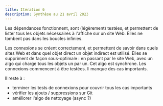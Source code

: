 ```yaml
---
title: Itération 6
description: Synthèse au 21 avril 2023
---
```


Les dépendances fonctionnent, sont (légèrement) testées, et permettent de lister tous les objets nécessaires à l'affiche sur un site Web.
Elles ne tombent pas dans les boucles infinies.

Les connexions se créent correctement, et permettent de savoir dans quels sites Web et dans quel objet direct un objet indirect est utilisé.
Elles se suppriment de façon sous-optimale : en passant par le site Web, avec un algo qui charge tous les objets un par un. 
Cet algo est synchrone.
Les connexions commencent à être testées. Il manque des cas importants.

Il reste à :
- terminer les tests de connexions pour couvrir tous les cas importants
- vérifier les ajouts / suppressions sur Git
- améliorer l'algo de nettoyage (async ?)


